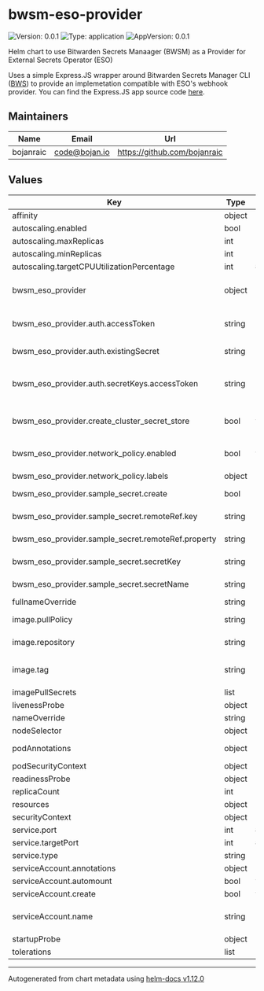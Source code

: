 # bwsm-eso-provider

![Version: 0.0.1](https://img.shields.io/badge/Version-0.0.1-informational?style=flat-square) ![Type: application](https://img.shields.io/badge/Type-application-informational?style=flat-square) ![AppVersion: 0.0.1](https://img.shields.io/badge/AppVersion-0.0.1-informational?style=flat-square)

Helm chart to use Bitwarden Secrets Manaager (BWSM) as a Provider for External Secrets Operator (ESO)

Uses a simple Express.JS wrapper around Bitwarden Secrets Manager CLI ([BWS](https://bitwarden.com/help/secrets-manager-cli/)) to provide an implemetation compatible with ESO's webhook provider. You can find the Express.JS app source code [here](https://github.com/bojanraic/bitwarden-secrets-manager-eso/tree/main/src).

## Maintainers

| Name | Email | Url |
| ---- | ------ | --- |
| bojanraic | <code@bojan.io> | <https://github.com/bojanraic> |

## Values

| Key | Type | Default | Description |
|-----|------|---------|-------------|
| affinity | object | `{}` |  |
| autoscaling.enabled | bool | `false` | enable pod autoscaling |
| autoscaling.maxReplicas | int | `100` | max number of pods to spin up |
| autoscaling.minReplicas | int | `1` | minimum number of pods to keep |
| autoscaling.targetCPUUtilizationPercentage | int | `80` |  |
| bwsm_eso_provider | object | `{"auth":{"accessToken":"","existingSecret":"","secretKeys":{"accessToken":"BWS_ACCESS_TOKEN"}},"create_cluster_secret_store":true,"network_policy":{"enabled":true,"labels":{"app.kubernetes.io/name":"external-secrets"}},"sample_secret":{"create":false,"remoteRef":{"key":"","property":"key"},"secretKey":"","secretName":""}}` | bwsm_eso_provider: BWSM-ESO-specific settings |
| bwsm_eso_provider.auth.accessToken | string | `""` | bitwarden secrets manager access token to use to authenticate BWS CLI and fetch secrets in the pod; ignored if existingSecret is set |
| bwsm_eso_provider.auth.existingSecret | string | `""` | use an existing secret for bitwarden secrets manager credentials; ignores above credentials if this is set |
| bwsm_eso_provider.auth.secretKeys.accessToken | string | `"BWS_ACCESS_TOKEN"` | secret key for bitwarden secrets manager access token to use to authenticate BWS CLI and fetch secrets in the pod; do not change unless customizing the Express.JS wrapper code |
| bwsm_eso_provider.create_cluster_secret_store | bool | `true` | if set to True, we'll create a cluster-wide Cluster Secret Store see: https://external-secrets.io/latest/introduction/overview/#clustersecretstore |
| bwsm_eso_provider.network_policy.enabled | bool | `true` | enable a network policy between BWSM pod(s) and ESO namespace; highly recommended as the Express.js App provides no authentication |
| bwsm_eso_provider.network_policy.labels | object | `{"app.kubernetes.io/name":"external-secrets"}` | specify the labels to match against for the network policy |
| bwsm_eso_provider.sample_secret.create | bool | `false` | create a sample external secret for quick verification; works only when create_cluster_secret_store is True |
| bwsm_eso_provider.sample_secret.remoteRef.key | string | `""` | Bitwarden Secrets Manager Secret ID (must be a valid UUID) |
| bwsm_eso_provider.sample_secret.remoteRef.property | string | `"key"` | Bitwarden Secrets Manager Secret property to extract the value of |
| bwsm_eso_provider.sample_secret.secretKey | string | `""` | name of the sample ExternalSecret's (and the corresponding k8s secret's) key |
| bwsm_eso_provider.sample_secret.secretName | string | `""` | name of the sample ExternalSecret and corresponding k8s secret |
| fullnameOverride | string | `""` |  |
| image.pullPolicy | string | `"IfNotPresent"` | Overrides the image pullPolicy. Hint: set to Always if using latest tag |
| image.repository | string | `"bojanraic/bwsm-eso"` | Overrides the image repository; useful if building one's own image  |
| image.tag | string | `""` | Overrides the image tag whose default is the chart appVersion; do not change unless building your custom image or really needed |
| imagePullSecrets | list | `[]` |  |
| livenessProbe | object | `{"failureThreshold":3,"initialDelaySeconds":15,"periodSeconds":10,"timeoutSeconds":1}` | The livenessProbe  |
| nameOverride | string | `""` | this overrides the name of the chart |
| nodeSelector | object | `{}` |  |
| podAnnotations | object | `{}` | additional annotations to apply to the bitwarden ESO provider pod |
| podSecurityContext | object | `{}` |  |
| readinessProbe | object | `{"failureThreshold":3,"initialDelaySeconds":15,"periodSeconds":10,"timeoutSeconds":1}` | The readinessProbe  |
| replicaCount | int | `1` | number of replicas to deploy |
| resources | object | `{}` |  |
| securityContext | object | `{}` |  |
| service.port | int | `8080` | port to broadcast for k8s service internally on the cluster |
| service.targetPort | int | `8080` | port on the container to target for the k8s service;  |
| service.type | string | `"ClusterIP"` |  |
| serviceAccount.annotations | object | `{}` | Annotations to add to the service account |
| serviceAccount.automount | bool | `true` | Automatically mount a ServiceAccount's API credentials? |
| serviceAccount.create | bool | `true` | Specifies whether a service account should be created |
| serviceAccount.name | string | `""` | The name of the service account to use. If not set and create is true, a name is generated using the fullname template |
| startupProbe | object | `{"failureThreshold":3,"initialDelaySeconds":15,"periodSeconds":10,"timeoutSeconds":1}` | The startupProbe  |
| tolerations | list | `[]` |  |

----------------------------------------------
Autogenerated from chart metadata using [helm-docs v1.12.0](https://github.com/norwoodj/helm-docs/releases/v1.12.0)
